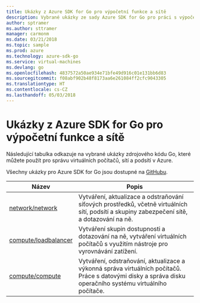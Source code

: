 ```yaml
---
title: Ukázky z Azure SDK for Go pro výpočetní funkce a sítě
description: Vybrané ukázky ze sady Azure SDK for Go pro práci s výpočetními funkcemi, jako jsou virtuální počítače a virtuální sítě
author: sptramer
ms.author: sttramer
manager: carmonm
ms.date: 03/21/2018
ms.topic: sample
ms.prod: azure
ms.technology: azure-sdk-go
ms.service: virtual-machines
ms.devlang: go
ms.openlocfilehash: 4837572a50ae934e71bfe49d916c01e131bb6d83
ms.sourcegitcommit: f08abf902b48f8173aa6e261084ff2cfc9043305
ms.translationtype: HT
ms.contentlocale: cs-CZ
ms.lasthandoff: 05/03/2018
---
```

# <a name="azure-sdk-for-go-samples-for-compute-and-networking"></a>Ukázky z Azure SDK for Go pro výpočetní funkce a sítě

Následující tabulka odkazuje na vybrané ukázky zdrojového kódu Go, které můžete použít pro správu virtuálních počítačů, sítí a podsítí v Azure. 

Všechny ukázky pro Azure SDK for Go jsou dostupné na [GitHubu](https://github.com/Azure-Samples/azure-sdk-for-go-samples).

| Název | Popis |
|------|-------------|
| [network/network](https://github.com/Azure-Samples/azure-sdk-for-go-samples/blob/master/network/network.go) | Vytváření, aktualizace a odstraňování síťových prostředků, včetně virtuálních sítí, podsítí a skupiny zabezpečení sítě, a dotazování na ně. |
| [compute/loadbalancer](https://github.com/Azure-Samples/azure-sdk-for-go-samples/blob/master/compute/loadbalancer.go) | Vytváření skupin dostupnosti a dotazování na ně, vytváření virtuálních počítačů s využitím nástroje pro vyrovnávání zatížení. |
| [compute/compute](https://github.com/Azure-Samples/azure-sdk-for-go-samples/blob/master/compute/compute.go) | Vytváření, odstraňování, aktualizace a výkonná správa virtuálních počítačů. Práce s datovými disky a správa disku operačního systému virtuálního počítače. |
